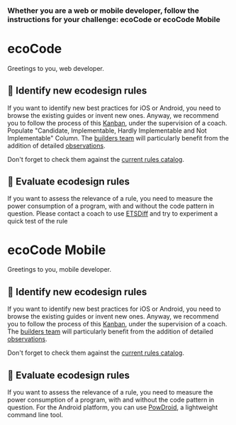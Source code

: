 ### Whether you are a web or mobile developer, follow the instructions for your challenge: ecoCode or ecoCode Mobile


# ecoCode

Greetings to you, web developer.

## 📜 Identify new ecodesign rules

If you want to identify new best practices for iOS or Android, you need to browse the existing guides or invent new ones. Anyway, we recommend you to follow the process of this [Kanban](https://github.com/orgs/green-code-initiative/projects/1), under the supervision of a coach. Populate "Candidate, Implementable, Hardly Implementable and Not Implementable" Column. The [builders team](builders.md#ecocode) will particularly benefit from the addition of detailed [observations](https://github.com/orgs/green-code-initiative/projects/4/views/2).

Don't forget to check them against the [current rules catalog](https://github.com/green-code-initiative/ecoCode/blob/main/docs/rules/web-matrix.md).

## 💯 Evaluate ecodesign rules
If you want to assess the relevance of a rule, you need to measure the power consumption of a program, with and without the code pattern in question. Please contact a coach to use [ETSDiff](https://github.com/davidson-consulting/ETSdiff) and try to experiment a quick test of the rule




# ecoCode Mobile

Greetings to you, mobile developer.

## 📜 Identify new ecodesign rules

If you want to identify new best practices for iOS or Android, you need to browse the existing guides or invent new ones. Anyway, we recommend you to follow the process of this [Kanban](https://github.com/orgs/green-code-initiative/projects/4), under the supervision of a coach. The [builders team](builders.md#ecocode-mobile) will particularly benefit from the addition of detailed [observations](https://github.com/orgs/green-code-initiative/projects/4/views/2).

Don't forget to check them against the [current rules catalog](https://github.com/cnumr/best-practices-mobile).

## 💯 Evaluate ecodesign rules
If you want to assess the relevance of a rule, you need to measure the power consumption of a program, with and without the code pattern in question. For the Android platform, you can use [PowDroid](https://gitlab.com/powdroid/powdroid-cli), a lightweight command line tool.
